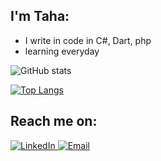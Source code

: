 ## I'm Taha:

- I write in code in C#, Dart, php 
- learning everyday

![GitHub stats](https://github-readme-stats.vercel.app/api?username=Tahateber95&count_private=true&show_icons=true&theme=cobalt&include_all_commits)

[![Top Langs](https://github-readme-stats.vercel.app/api/top-langs/?username=Tahateber95&layout=compact&langs_count=10&hide=html,css,c++,cmake,sass,scss)](https://github.com/anuraghazra/github-readme-stats)

<!--
[![Readme Card](https://github-readme-stats.vercel.app/api/pin/?username=Tahateber95&repo=AspNetCoreFileUpload)](https://github.com/anuraghazra/github-readme-stats)
-->


## Reach me on:
<p>
  <a href="https://www.linkedin.com/in/med-tahar-teber-411861177/" target="_blank">
  	<img src="https://img.shields.io/badge/LinkedIn-%230077B5.svg?&style=flat-square&logo=linkedin&logoColor=white" alt="LinkedIn">
  </a>
  <a href="mailto:tebermedtahar@gmail.com" target="_blank">
	<img src="https://img.shields.io/badge/-Gmail-c14438?style=flat-square&logo=Gmail&logoColor=white" alt="Email">
  </a>
</p>

